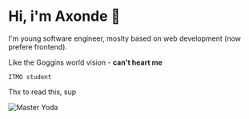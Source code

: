 <!-- # Hi there 👋

<!--
**axonde/axonde** is a ✨ _special_ ✨ repository because its `README.md` (this file) appears on your GitHub profile.

Here are some ideas to get you started:

- 🔭 I’m currently working on ...
- 🌱 I’m currently learning ...
- 👯 I’m looking to collaborate on ...
- 🤔 I’m looking for help with ...
- 💬 Ask me about ...
- 📫 How to reach me: ...
- 😄 Pronouns: ...
- ⚡ Fun fact: ...
-->

# Hi, i'm Axonde 🌊

I'm young software engineer, moslty based on web development (now prefere frontend).

Like the Goggins world vision - **can't heart me**

`ITMO student`

Thx to read this, sup

![Master Yoda](https://raw.githubusercontent.com/axonde/axonde/6e7e720aeee573e02601e7a0ccd92b76a28223a4/master-yoda.png)

